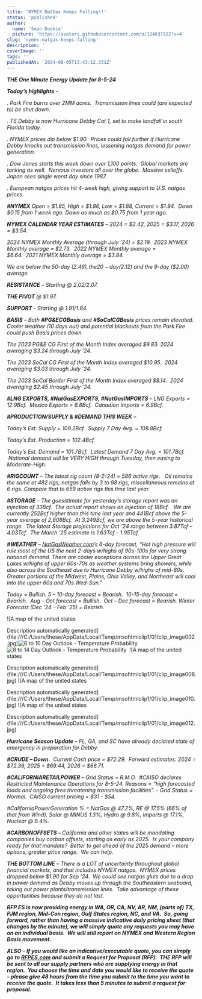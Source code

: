 ```yaml
---
title: 'NYMEX NatGas Keeps Falling!!'
status: 'published'
author:
  name: 'Sean Dookie'
  picture: 'https://avatars.githubusercontent.com/u/124637922?v=4'
slug: 'nymex-natgas-keeps-falling'
description: ''
coverImage: ''
tags: ''
publishedAt: '2024-08-05T13:43:12.331Z'
---
```


***THE One Minute Energy Update for 8-5-24***

***Today’s highlights -***   

*. Park Fire burns over 2MM acres.  Transmission lines could (are expected to) be shut down.*

*. TS Debby is now Hurricane Debby Cat 1, set to make landfall in south Florida today.*

*. NYMEX prices dip below $1.90.  Prices could fall further if Hurricane Debby knocks out transmission lines, lessening natgas demand for power generation.*   

*. Dow Jones starts this week down over 1,100 points.  Global markets are tanking as well.  Nervous investors all over the globe.  Massive selloffs.  Japan sees single worst day since 1987.*

*. European natgas prices hit 4-week high, giving support to U.S. natgas prices.*

***#NYMEX*** *Open = $1.95, High = $1.96, Low = $1.88, Current = $1.94.  Down $0.15 from 1 week ago. Down as much as $0.75 from 1 year ago.*

***NYMEX CALENDAR YEAR ESTIMATES*** *– 2024 = $2.42, 2025 = $3.17, 2026 = $3.54.*

*2024 NYMEX Monthly Average (through July ‘24) = $2.19.  2023 NYMEX Monthly average = $2.73.  2022 NYMEX Monthly average = $6.64.  2021 NYMEX Monthly average = $3.84.* 

*We are below the 50-day ($2.46), the 20-day ($2.12) and the 9-day ($2.00) average.*  

***RESISTANCE*** *– Starting @ $2.02/$2.07.* 

***THE PIVOT*** *@ $1.97.* 

***SUPPORT*** *- Starting @ $1.91/$1.84.*

***BASIS*** *– Both **#PG&ECGBasis** and **#SoCalCGBasis** prices remain elevated.  Cooler weather (10 days out) and potential blackouts from the Park Fire could push Basis prices down.*    

*The 2023 PG&E CG First of the Month Index averaged $9.83. 2024 averaging $3.24 through July ’24.* 

*The 2023 SoCal CG First of the Month Index averaged $10.95.  2024 averaging $3.03 through July ’24.* 

*The 2023 SoCal Border First of the Month Index averaged $8.14.  2024 averaging $2.45 through July ’24.* 

***#LNG EXPORTS, #NatGasEXPORTS, #NatGasIMPORTS*** *– LNG Exports = 12.9Bcf.  Mexico Exports = 6.8Bcf.  Canadian Imports = 6.9Bcf.*

***#PRODUCTION/SUPPLY & #DEMAND THIS WEEK*** *–*

*Today’s Est. Supply = 109.2Bcf.  Supply 7 Day Avg. = 108.8Bcf.* 

*Today’s Est. Production = 102.4Bcf.* 

*Today’s Est. Demand = 101.7Bcf.  Latest Demand 7 Day Avg. = 101.7Bcf.  National demand will be VERY HIGH through Tuesday, then easing to Moderate-High.*

***#RIGCOUNT*** *– The latest rig count (8-2-24) = 586 active rigs.   Oil remains the same at 482 rigs, natgas falls by 3 to 98 rigs, miscellaneous remains at 6 rigs. Compare that to 659 active rigs this time last year.* 

***#STORAGE*** *– The guesstimate for yesterday’s storage report was an injection of 33Bcf.  The actual report shows an injection of 18Bcf.   We are currently 252Bcf higher than this time last year and 441Bcf above the 5-year average of 2,808Bcf.  At 3,249Bcf, we are above the 5-year historical range.  The latest Storage projections for Oct ’24 range between 3.87Tcf – 4.03Tcf.  The March ’25 estimate is 1.63Tcf – 1.95Tcf.* 

***#WEATHER*** *– [NatGasWeather.com](http://NatGasWeather.com)’s 6-day forecast, “Hot high pressure will rule most of the US the next 2-days w/highs of 90s-100s for very strong national demand. There are cooler exceptions across the Upper Great Lakes w/highs of upper 60s-70s as weather systems bring showers, while also across the Southeast due to Hurricane Debby w/highs of mid-80s. Greater portions of the Midwest, Plains, Ohio Valley, and Northeast will cool into the upper 60s and 70s Wed-Sun.”*

*Today = Bullish. 5 – 10-day forecast = Bearish.  10-15-day forecast = Bearish.  Aug – Oct forecast = Bullish.  Oct – Dec forecast = Bearish. Winter Forecast (Dec ’24 – Feb ’25) = Bearish.*

![A map of the united states

Description automatically generated](file:///C:/Users/these/AppData/Local/Temp/msohtmlclip1/01/clip_image002.jpg)![6 to 10 Day Outlook - Temperature Probability](file:///C:/Users/these/AppData/Local/Temp/msohtmlclip1/01/clip_image004.jpg) ![8 to 14 Day Outlook - Temperature Probability](file:///C:/Users/these/AppData/Local/Temp/msohtmlclip1/01/clip_image006.jpg)  ![A map of the united states

Description automatically generated](file:///C:/Users/these/AppData/Local/Temp/msohtmlclip1/01/clip_image008.jpg) ![A map of the united states

Description automatically generated](file:///C:/Users/these/AppData/Local/Temp/msohtmlclip1/01/clip_image010.jpg) ![A map of the united states

Description automatically generated](file:///C:/Users/these/AppData/Local/Temp/msohtmlclip1/01/clip_image012.jpg)

***Hurricane Season Update*** *– FL, GA, and SC have already declared state of emergency in preparation for Debby.* 

***#CRUDE – Down.***  *Current Cash price = $72.29.  Forward estimates: 2024 = $72.36, 2025 = $69.44, 2026 = $66.71.* 

***#CALIFORNIARETAILPOWER*** *– Grid Status = R.M.O.  #CAISO declares Restricted Maintenance Operations for 8-5-24. Reasons = “high forecasted loads and ongoing fires threatening transmission facilities”. - Grid Status = Normal.  CAISO current pricing = $31 - $54.* 

*#CaliforniaPowerGeneration % = NatGas @ 47.2%, RE @ 17.5% (66% of that from Wind), Solar @ MINUS 1.3%, Hydro @ 9.8%, Imports @ 17.1%, Nuclear @ 8.4%.* 

***#CARBONOFFSETS –*** *California and other states will be mandating companies buy carbon offsets, starting as early as 2025.  Is your company ready for that mandate?  Better to get ahead of the 2025 demand – more options, greater price range.  We can help.* 

***THE BOTTOM LINE*** *– There is a LOT of uncertainty throughout global financial markets, and that includes NYMEX natgas.  NYMEX prices dropped below $1.90 for Sep ’24.  We could see natgas gluts due to a drop in power demand as Debby moves up through the Southeastern seaboard, taking out power plants/transmission lines.  Take advantage of these opportunities because they do not last.*      

***RFP ES is now providing energy in WA, OR, CA, NV, AR, NM, (parts of) TX, PJM region, Mid-Con region, Gulf States region, NC, and VA.  So, going forward, rather than having a massive indicative daily pricing sheet (that changes by the minute), we will simply quote any requests you may have on an individual basis.  We will still report on NYMEX and Western Region Basis movement.***       

***ALSO – If you would like an indicative/executable quote, you can simply go to [RFPES.com](http://RFPES.com) and submit a Request for Proposal (RFP).  THE RFP will be sent to all our supply partners who are supplying energy in that region.  You choose the time and date you would like to receive the quote – please give 48 hours from the time you submit to the time you want to receive the quote.  It takes less than 5 minutes to submit a request for proposal.***